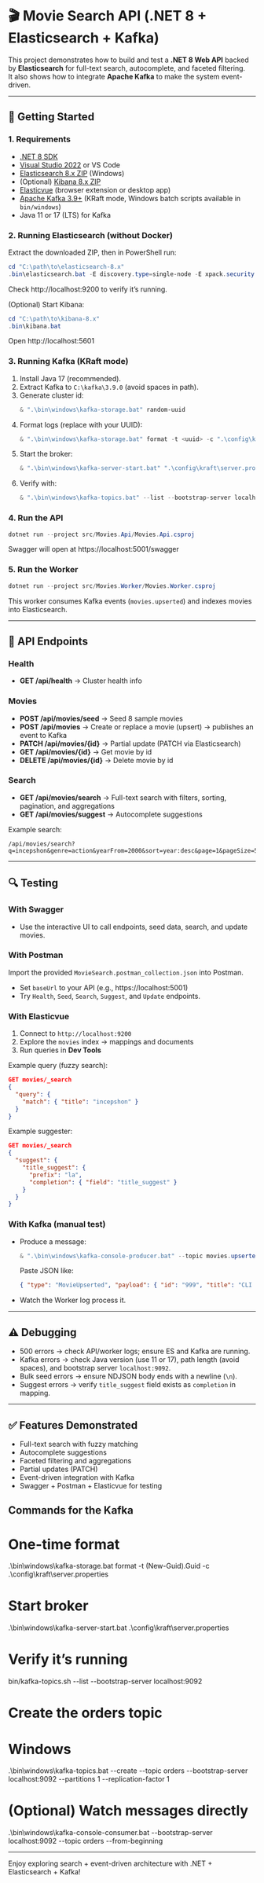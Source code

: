 
# 🎬 Movie Search API (.NET 8 + Elasticsearch + Kafka)

This project demonstrates how to build and test a **.NET 8 Web API** backed by **Elasticsearch** for full-text search, autocomplete, and faceted filtering.  
It also shows how to integrate **Apache Kafka** to make the system event-driven.

---

## 🚀 Getting Started

### 1. Requirements
- [.NET 8 SDK](https://dotnet.microsoft.com/download)
- [Visual Studio 2022](https://visualstudio.microsoft.com/) or VS Code
- [Elasticsearch 8.x ZIP](https://www.elastic.co/downloads/elasticsearch) (Windows)
- (Optional) [Kibana 8.x ZIP](https://www.elastic.co/downloads/kibana)
- [Elasticvue](https://elasticvue.com/) (browser extension or desktop app)
- [Apache Kafka 3.9+](https://kafka.apache.org/downloads) (KRaft mode, Windows batch scripts available in `bin/windows`)
- Java 11 or 17 (LTS) for Kafka

### 2. Running Elasticsearch (without Docker)
Extract the downloaded ZIP, then in PowerShell run:

```powershell
cd "C:\path\to\elasticsearch-8.x"
.bin\elasticsearch.bat -E discovery.type=single-node -E xpack.security.enabled=false
```

Check http://localhost:9200 to verify it’s running.

(Optional) Start Kibana:
```powershell
cd "C:\path\to\kibana-8.x"
.bin\kibana.bat
```
Open http://localhost:5601

### 3. Running Kafka (KRaft mode)
1. Install Java 17 (recommended).  
2. Extract Kafka to `C:\kafka\3.9.0` (avoid spaces in path).  
3. Generate cluster id:
   ```powershell
   & ".\bin\windows\kafka-storage.bat" random-uuid
   ```
4. Format logs (replace with your UUID):
   ```powershell
   & ".\bin\windows\kafka-storage.bat" format -t <uuid> -c ".\config\kraft\server.properties"
   ```
5. Start the broker:
   ```powershell
   & ".\bin\windows\kafka-server-start.bat" ".\config\kraft\server.properties"
   ```
6. Verify with:
   ```powershell
   & ".\bin\windows\kafka-topics.bat" --list --bootstrap-server localhost:9092
   ```

### 4. Run the API
```powershell
dotnet run --project src/Movies.Api/Movies.Api.csproj
```
Swagger will open at https://localhost:5001/swagger

### 5. Run the Worker
```powershell
dotnet run --project src/Movies.Worker/Movies.Worker.csproj
```
This worker consumes Kafka events (`movies.upserted`) and indexes movies into Elasticsearch.

---

## 📖 API Endpoints

### Health
- **GET /api/health** → Cluster health info

### Movies
- **POST /api/movies/seed** → Seed 8 sample movies
- **POST /api/movies** → Create or replace a movie (upsert) → publishes an event to Kafka
- **PATCH /api/movies/{id}** → Partial update (PATCH via Elasticsearch)
- **GET /api/movies/{id}** → Get movie by id
- **DELETE /api/movies/{id}** → Delete movie by id

### Search
- **GET /api/movies/search** → Full-text search with filters, sorting, pagination, and aggregations
- **GET /api/movies/suggest** → Autocomplete suggestions

Example search:
```
/api/movies/search?q=incepshon&genre=action&yearFrom=2000&sort=year:desc&page=1&pageSize=5
```

---

## 🔍 Testing

### With Swagger
- Use the interactive UI to call endpoints, seed data, search, and update movies.

### With Postman
Import the provided `MovieSearch.postman_collection.json` into Postman.
- Set `baseUrl` to your API (e.g., https://localhost:5001)
- Try `Health`, `Seed`, `Search`, `Suggest`, and `Update` endpoints.

### With Elasticvue
1. Connect to `http://localhost:9200`
2. Explore the `movies` index → mappings and documents
3. Run queries in **Dev Tools**

Example query (fuzzy search):
```json
GET movies/_search
{
  "query": {
    "match": { "title": "incepshon" }
  }
}
```

Example suggester:
```json
GET movies/_search
{
  "suggest": {
    "title_suggest": {
      "prefix": "la",
      "completion": { "field": "title_suggest" }
    }
  }
}
```

### With Kafka (manual test)
- Produce a message:
  ```powershell
  & ".\bin\windows\kafka-console-producer.bat" --topic movies.upserted --bootstrap-server localhost:9092
  ```
  Paste JSON like:
  ```json
  { "type": "MovieUpserted", "payload": { "id": "999", "title": "CLI Test", "year": 2025, "genre": "test" } }
  ```
- Watch the Worker log process it.

---

## ⚠️ Debugging

- 500 errors → check API/worker logs; ensure ES and Kafka are running.
- Kafka errors → check Java version (use 11 or 17), path length (avoid spaces), and bootstrap server `localhost:9092`.
- Bulk seed errors → ensure NDJSON body ends with a newline (`\n`).
- Suggest errors → verify `title_suggest` field exists as `completion` in mapping.

---

## ✅ Features Demonstrated

- Full-text search with fuzzy matching
- Autocomplete suggestions
- Faceted filtering and aggregations
- Partial updates (PATCH)
- Event-driven integration with Kafka
- Swagger + Postman + Elasticvue for testing

## Commands for the Kafka

# One-time format
.\bin\windows\kafka-storage.bat format -t (New-Guid).Guid -c .\config\kraft\server.properties

# Start broker
.\bin\windows\kafka-server-start.bat .\config\kraft\server.properties

# Verify it’s running
bin/kafka-topics.sh --list --bootstrap-server localhost:9092

# Create the orders topic
# Windows
.\bin\windows\kafka-topics.bat --create --topic orders --bootstrap-server localhost:9092 --partitions 1 --replication-factor 1

# (Optional) Watch messages directly
.\bin\windows\kafka-console-consumer.bat --bootstrap-server localhost:9092 --topic orders --from-beginning

---

Enjoy exploring search + event-driven architecture with .NET + Elasticsearch + Kafka!
